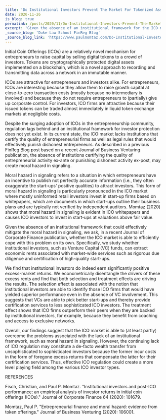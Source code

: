 ```yaml
---
title: 'Do Institutional Investors Prevent The Market For Tokenized Assets From Failing?'
date: 2020-11-26
is_blog: true
permalink: /posts/2020/11/Do-Institutional-Investors-Prevent-The-Market-For-Tokenized-Assets-From-Failing/
excerpt: 'Given the absence of an institutional framework for the ICO market that could effectively mitigate the moral hazard in signaling, we ask, in a recent Journal of Corporate Finance publication, whether the ICO market is able to efficiently cope with this problem on its own. Specifically, we study whether institutional investors, such as Venture Capital (VC) funds, can extract economic rents associated with market-wide services such as rigorous due diligence and certification of high-quality start-ups.'
_source_blog: 'Duke Law School FinReg Blog'
_source_blog_link: 'https://www.paulmomtaz.com/Do-Institutional-Investors-Prevent-The-Market-For-Tokenized-Assets-From-Failing/'
---
```


Initial Coin Offerings (ICOs) are a relatively novel mechanism for entrepreneurs to raise capital by selling digital tokens to a crowd of investors. Tokens are cryptographically protected digital assets implemented on a blockchain, which is a novel approach to recording and transmitting data across a network in an immutable manner.

ICOs are attractive for entrepreneurs and investors alike. For entrepreneurs, ICOs are interesting because they allow them to raise growth capital at close-to-zero transaction costs (mostly because no intermediary is involved) and because they do not require entrepreneurs to (partially) give up corporate control. For investors, ICO firms are attractive because their issued tokens can be traded almost immediately in liquid token exchange markets at negligible costs.

Despite the surging adoption of ICOs in the entrepreneurship community, regulation lags behind and an institutional framework for investor protection does not yet exist. In its current state, the ICO market lacks institutions that certify the quality of entrepreneurial firms as well as legal rules that would effectively punish dishonest entrepreneurs. As described in a previous FinReg Blog post based on a recent Journal of Business Venturing publication, the  absence of institutions certifying the quality of entrepreneurial activity ex-ante or punishing dishonest activity ex-post, may create moral hazard in signaling.

Moral hazard in signaling refers to a situation in which entrepreneurs have an incentive to publish not perfectly accurate information (i.e., they often exaggerate the start-ups' positive qualities) to attract investors. This form of moral hazard in signaling is particularly pronounced in the ICO market where mostly uninformed retail investors invest in start-up firms based on whitepapers, which are documents in which start-ups outline their business plans and are typically not verified by independent auditors. Momtaz (2020) shows that moral hazard in signaling is evident in ICO whitepapers and causes ICO investors to invest in start-ups at valuations above fair value.

Given the absence of an institutional framework that could effectively mitigate the moral hazard in signaling, we ask, in a recent Journal of Corporate Finance publication, whether the ICO market is able to efficiently cope with this problem on its own. Specifically, we study whether institutional investors, such as Venture Capital (VC) funds, can extract economic rents associated with market-wide services such as rigorous due diligence and certification of high-quality start-ups.

We find that institutional investors do indeed earn significantly positive excess-market returns. We econometrically disentangle the drivers of these excess rents and find that both selection and treatment effects are driving the results. The selection effect is associated with the notion that institutional investors are able to identify those ICO firms that would have yielded superior performance even in the absence of VC involvement. This suggests that VCs are able to pick better start-ups and thereby provide certification services to less sophisticated ICO investors. The treatment effect shows that ICO firms outperform their peers when they are backed by institutional investors, for example, because they benefit from coaching and access to exclusive networks.

Overall, our findings suggest that the ICO market is able to (at least partly) overcome the problems associated with the lack of an institutional framework, such as moral hazard in signaling. However, the continuing lack of ICO regulation may constitute a de-facto wealth transfer from unsophisticated to sophisticated investors because the former incur costs in the form of foregone excess returns that compensate the latter for their certification services. Thus, effective ICO regulation could create a more level playing field among the various ICO investor types.


REFERENCES

Fisch, Christian, and Paul P. Momtaz. "Institutional investors and post-ICO performance: an empirical analysis of investor returns in initial coin offerings (ICOs)." Journal of Corporate Finance 64 (2020): 101679.

Momtaz, Paul P. "Entrepreneurial finance and moral hazard: evidence from token offerings." Journal of Business Venturing (2020): 106001.
